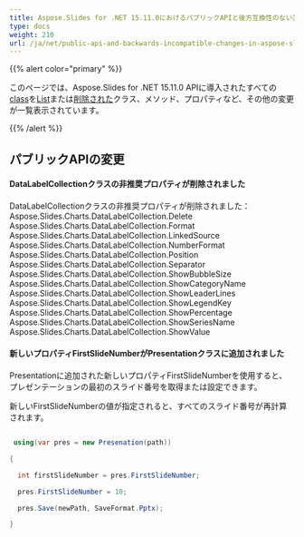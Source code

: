 ```yaml
---
title: Aspose.Slides for .NET 15.11.0におけるパブリックAPIと後方互換性のない変更
type: docs
weight: 210
url: /ja/net/public-api-and-backwards-incompatible-changes-in-aspose-slides-for-net-15-11-0/
---
```


{{% alert color="primary" %}} 

このページでは、Aspose.Slides for .NET 15.11.0 APIに導入されたすべての[class](/slides/ja/net/public-api-and-backwards-incompatible-changes-in-aspose-slides-for-net-15-11-0/)を[List](/slides/ja/net/public-api-and-backwards-incompatible-changes-in-aspose-slides-for-net-15-11-0/)または[削除された](/slides/ja/net/public-api-and-backwards-incompatible-changes-in-aspose-slides-for-net-15-11-0/)クラス、メソッド、プロパティなど、その他の変更が一覧表示されています。

{{% /alert %}} 
## **パブリックAPIの変更**

#### **DataLabelCollectionクラスの非推奨プロパティが削除されました**
DataLabelCollectionクラスの非推奨プロパティが削除されました：
Aspose.Slides.Charts.DataLabelCollection.Delete  
Aspose.Slides.Charts.DataLabelCollection.Format  
Aspose.Slides.Charts.DataLabelCollection.LinkedSource  
Aspose.Slides.Charts.DataLabelCollection.NumberFormat  
Aspose.Slides.Charts.DataLabelCollection.Position  
Aspose.Slides.Charts.DataLabelCollection.Separator  
Aspose.Slides.Charts.DataLabelCollection.ShowBubbleSize  
Aspose.Slides.Charts.DataLabelCollection.ShowCategoryName  
Aspose.Slides.Charts.DataLabelCollection.ShowLeaderLines  
Aspose.Slides.Charts.DataLabelCollection.ShowLegendKey  
Aspose.Slides.Charts.DataLabelCollection.ShowPercentage  
Aspose.Slides.Charts.DataLabelCollection.ShowSeriesName  
Aspose.Slides.Charts.DataLabelCollection.ShowValue  

#### **新しいプロパティFirstSlideNumberがPresentationクラスに追加されました**
Presentationに追加された新しいプロパティFirstSlideNumberを使用すると、プレゼンテーションの最初のスライド番号を取得または設定できます。

新しいFirstSlideNumberの値が指定されると、すべてのスライド番号が再計算されます。

``` csharp

 using(var pres = new Presenation(path))

{

  int firstSlideNumber = pres.FirstSlideNumber;

  pres.FirstSlideNumber = 10;

  pres.Save(newPath, SaveFormat.Pptx);

}

```